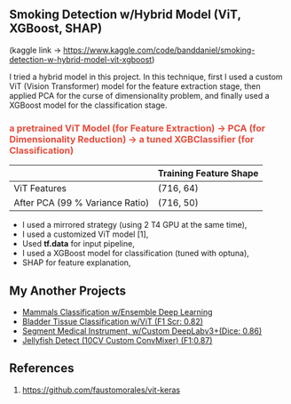 ## Smoking Detection w/Hybrid Model (ViT, XGBoost, SHAP)


(kaggle link -> https://www.kaggle.com/code/banddaniel/smoking-detection-w-hybrid-model-vit-xgboost)


I tried a hybrid model in this project. In this technique, first I used a custom ViT (Vision Transformer) model for the feature extraction stage, then applied PCA for the curse of dimensionality problem, and finally used a XGBoost model for the classification stage.



### <span style="color:#e74c3c;">  a pretrained ViT Model (for Feature Extraction) -> PCA (for Dimensionality Reduction) -> a tuned XGBClassifier (for Classification) </span> 


|                                 | Training Feature Shape |
|---------------------------------|-------------|
| ViT Features                    | (716, 64)  |
| After PCA (99 % Variance Ratio) | (716, 50)   |



* I used a mirrored strategy (using 2 T4 GPU at the same time),
* I used a customized ViT model [1],
* Used <b>tf.data</b> for input pipeline,
* I used a XGBoost model for classification (tuned with optuna),
* SHAP for feature explanation,


## My Another Projects
* [Mammals Classification w/Ensemble Deep Learning](https://www.kaggle.com/code/banddaniel/mammals-classification-w-ensemble-deep-learning)
* [Bladder Tissue Classification w/ViT (F1 Scr: 0.82)](https://www.kaggle.com/code/banddaniel/bladder-tissue-classification-w-vit-f1-scr-0-82)
* [Segment Medical Instrument, w/Custom DeepLabv3+(Dice: 0.86)](https://www.kaggle.com/code/banddaniel/segment-medical-instrument-deeplabv3-dice-0-86)
* [Jellyfish Detect (10CV Custom ConvMixer) (F1:0.87)](https://www.kaggle.com/code/banddaniel/jellyfish-detect-10cv-custom-convmixer-f1-0-87)


## References
1. https://github.com/faustomorales/vit-keras
